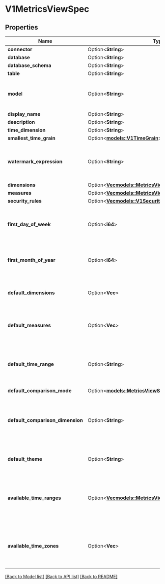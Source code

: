 # V1MetricsViewSpec

## Properties

Name | Type | Description | Notes
------------ | ------------- | ------------- | -------------
**connector** | Option<**String**> |  | [optional]
**database** | Option<**String**> |  | [optional]
**database_schema** | Option<**String**> |  | [optional]
**table** | Option<**String**> |  | [optional]
**model** | Option<**String**> | Name of the model the metrics view is based on. Either table or model should be set. | [optional]
**display_name** | Option<**String**> |  | [optional]
**description** | Option<**String**> |  | [optional]
**time_dimension** | Option<**String**> |  | [optional]
**smallest_time_grain** | Option<[**models::V1TimeGrain**](v1TimeGrain.md)> |  | [optional]
**watermark_expression** | Option<**String**> | Expression to evaluate a watermark for the metrics view. If not set, the watermark defaults to max(time_dimension). | [optional]
**dimensions** | Option<[**Vec<models::MetricsViewSpecDimensionV2>**](MetricsViewSpecDimensionV2.md)> |  | [optional]
**measures** | Option<[**Vec<models::MetricsViewSpecMeasureV2>**](MetricsViewSpecMeasureV2.md)> |  | [optional]
**security_rules** | Option<[**Vec<models::V1SecurityRule>**](v1SecurityRule.md)> |  | [optional]
**first_day_of_week** | Option<**i64**> | ISO 8601 weekday number to use as the base for time aggregations by week. Defaults to 1 (Monday). | [optional]
**first_month_of_year** | Option<**i64**> | Month number to use as the base for time aggregations by year. Defaults to 1 (January). | [optional]
**default_dimensions** | Option<**Vec<String>**> | List of selected dimensions by defaults. Deprecated: Now defined in the Explore resource. | [optional]
**default_measures** | Option<**Vec<String>**> | List of selected measures by defaults. Deprecated: Now defined in the Explore resource. | [optional]
**default_time_range** | Option<**String**> | Default time range for the dashboard. It should be a valid ISO 8601 duration string. Deprecated: Now defined in the Explore resource. | [optional]
**default_comparison_mode** | Option<[**models::MetricsViewSpecComparisonMode**](MetricsViewSpecComparisonMode.md)> |  | [optional]
**default_comparison_dimension** | Option<**String**> | If comparison mode is dimension then this determines which is the default dimension. Deprecated: Now defined in the Explore resource. | [optional]
**default_theme** | Option<**String**> | Default theme to apply. Deprecated: Now defined in the Explore resource. | [optional]
**available_time_ranges** | Option<[**Vec<models::MetricsViewSpecAvailableTimeRange>**](MetricsViewSpecAvailableTimeRange.md)> | List of available time ranges with comparison ranges that would replace the default list. Deprecated: Now defined in the Explore resource. | [optional]
**available_time_zones** | Option<**Vec<String>**> | Available time zones list preferred time zones using IANA location identifiers. Deprecated: Now defined in the Explore resource. | [optional]

[[Back to Model list]](../README.md#documentation-for-models) [[Back to API list]](../README.md#documentation-for-api-endpoints) [[Back to README]](../README.md)


